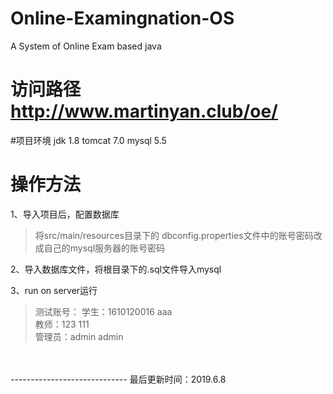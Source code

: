 # Online-Examingnation-OS
A System of Online Exam based java
# 访问路径 http://www.martinyan.club/oe/
#项目环境
jdk 1.8 
tomcat 7.0
mysql 5.5

# 操作方法
1、导入项目后，配置数据库
> 将src/main/resources目录下的 dbconfig.properties文件中的账号密码改成自己的mysql服务器的账号密码

2、导入数据库文件，将根目录下的.sql文件导入mysql

3、run on server运行
> 测试账号：
学生：1610120016  aaa</br>
教师：123        111</br>
管理员：admin        admin</br>
</br>
</br>
-----------------------------
最后更新时间：2019.6.8
